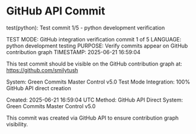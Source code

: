# GitHub API Commit

test(python): Test commit 1/5 - python development verification

TEST MODE: GitHub integration verification commit 1 of 5
LANGUAGE: python development testing
PURPOSE: Verify commits appear on GitHub contribution graph
TIMESTAMP: 2025-06-21 16:59:04

This test commit should be visible on the GitHub contribution graph at:
https://github.com/smilytush

System: Green Commits Master Control v5.0 Test Mode
Integration: 100% GitHub API direct creation

Created: 2025-06-21 16:59:04 UTC
Method: GitHub API Direct
System: Green Commits Master Control v5.0

This commit was created via GitHub API to ensure contribution graph visibility.
